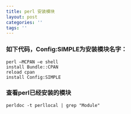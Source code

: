 ```yaml
---
title: perl 安装模块
layout: post
categories: ''
tags: ''
---
```

### 如下代码，Config:SIMPLE为安装模块名字：

    perl –MCPAN –e shell  
    install Bundle::CPAN  
    reload cpan  
    install Config:SIMPLE
    
### 查看perl已经安装的模块

    perldoc -t perllocal | grep "Module"
